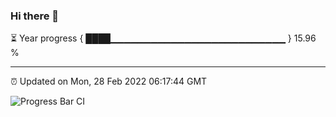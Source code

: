 ### Hi there 👋

⏳ Year progress { ████▁▁▁▁▁▁▁▁▁▁▁▁▁▁▁▁▁▁▁▁▁▁▁▁▁▁ } 15.96 %

---

⏰ Updated on Mon, 28 Feb 2022 06:17:44 GMT

![Progress Bar CI](https://github.com/liununu/liununu/workflows/Progress%20Bar%20CI/badge.svg)
